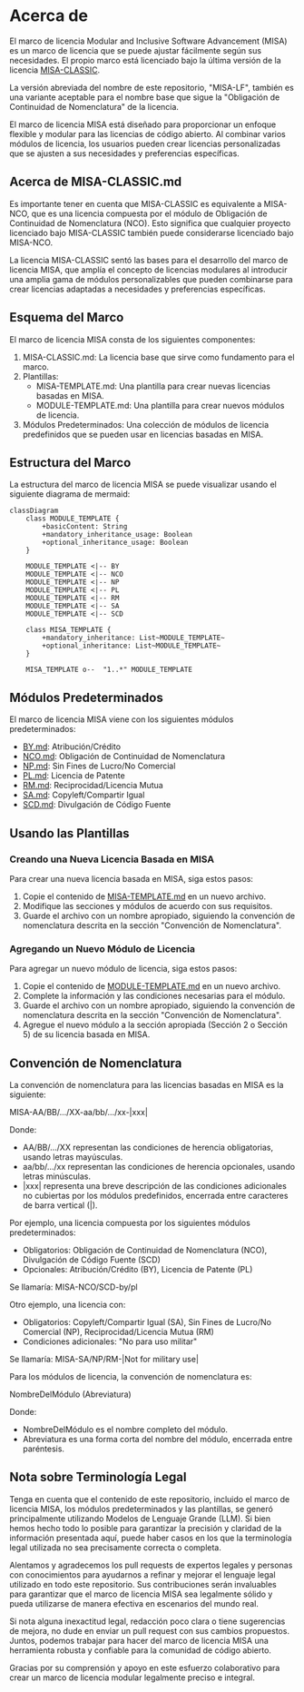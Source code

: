 # Acerca de
El marco de licencia Modular and Inclusive Software Advancement (MISA) es un marco de licencia que se puede ajustar fácilmente según sus necesidades. El propio marco está licenciado bajo la última versión de la licencia [MISA-CLASSIC](/MISA-CLASSIC.md).

La versión abreviada del nombre de este repositorio, "MISA-LF", también es una variante aceptable para el nombre base que sigue la "Obligación de Continuidad de Nomenclatura" de la licencia.

El marco de licencia MISA está diseñado para proporcionar un enfoque flexible y modular para las licencias de código abierto. Al combinar varios módulos de licencia, los usuarios pueden crear licencias personalizadas que se ajusten a sus necesidades y preferencias específicas.

## Acerca de MISA-CLASSIC.md
Es importante tener en cuenta que MISA-CLASSIC es equivalente a MISA-NCO, que es una licencia compuesta por el módulo de Obligación de Continuidad de Nomenclatura (NCO). Esto significa que cualquier proyecto licenciado bajo MISA-CLASSIC también puede considerarse licenciado bajo MISA-NCO.

La licencia MISA-CLASSIC sentó las bases para el desarrollo del marco de licencia MISA, que amplía el concepto de licencias modulares al introducir una amplia gama de módulos personalizables que pueden combinarse para crear licencias adaptadas a necesidades y preferencias específicas.

## Esquema del Marco
El marco de licencia MISA consta de los siguientes componentes:

1. MISA-CLASSIC.md: La licencia base que sirve como fundamento para el marco.
2. Plantillas:
   - MISA-TEMPLATE.md: Una plantilla para crear nuevas licencias basadas en MISA.
   - MODULE-TEMPLATE.md: Una plantilla para crear nuevos módulos de licencia.
3. Módulos Predeterminados: Una colección de módulos de licencia predefinidos que se pueden usar en licencias basadas en MISA.

## Estructura del Marco
La estructura del marco de licencia MISA se puede visualizar usando el siguiente diagrama de mermaid:

```mermaid
classDiagram
    class MODULE_TEMPLATE {
        +basicContent: String
        +mandatory_inheritance_usage: Boolean 
        +optional_inheritance_usage: Boolean
    }
    
    MODULE_TEMPLATE <|-- BY
    MODULE_TEMPLATE <|-- NCO
    MODULE_TEMPLATE <|-- NP
    MODULE_TEMPLATE <|-- PL
    MODULE_TEMPLATE <|-- RM
    MODULE_TEMPLATE <|-- SA
    MODULE_TEMPLATE <|-- SCD
    
    class MISA_TEMPLATE {
        +mandatory_inheritance: List~MODULE_TEMPLATE~
        +optional_inheritance: List~MODULE_TEMPLATE~
    }
    
    MISA_TEMPLATE o--  "1..*" MODULE_TEMPLATE
```

## Módulos Predeterminados
El marco de licencia MISA viene con los siguientes módulos predeterminados:

- [BY.md](/Default%20modules/BY.md): Atribución/Crédito
- [NCO.md](/Default%20modules/NCO.md): Obligación de Continuidad de Nomenclatura
- [NP.md](/Default%20modules/NP.md): Sin Fines de Lucro/No Comercial
- [PL.md](/Default%20modules/PL.md): Licencia de Patente
- [RM.md](/Default%20modules/RM.md): Reciprocidad/Licencia Mutua
- [SA.md](/Default%20modules/SA.md): Copyleft/Compartir Igual
- [SCD.md](/Default%20modules/SCD.md): Divulgación de Código Fuente 

## Usando las Plantillas
### Creando una Nueva Licencia Basada en MISA
Para crear una nueva licencia basada en MISA, siga estos pasos:

1. Copie el contenido de [MISA-TEMPLATE.md](/Templates/MISA-TEMPLATE.md) en un nuevo archivo.
2. Modifique las secciones y módulos de acuerdo con sus requisitos.
3. Guarde el archivo con un nombre apropiado, siguiendo la convención de nomenclatura descrita en la sección "Convención de Nomenclatura".

### Agregando un Nuevo Módulo de Licencia
Para agregar un nuevo módulo de licencia, siga estos pasos:

1. Copie el contenido de [MODULE-TEMPLATE.md](/Templates/MODULE-TEMPLATE.md) en un nuevo archivo.
2. Complete la información y las condiciones necesarias para el módulo.
3. Guarde el archivo con un nombre apropiado, siguiendo la convención de nomenclatura descrita en la sección "Convención de Nomenclatura".
4. Agregue el nuevo módulo a la sección apropiada (Sección 2 o Sección 5) de su licencia basada en MISA.

## Convención de Nomenclatura
La convención de nomenclatura para las licencias basadas en MISA es la siguiente:

MISA-AA/BB/.../XX-aa/bb/.../xx-|xxx|

Donde:
- AA/BB/.../XX representan las condiciones de herencia obligatorias, usando letras mayúsculas.
- aa/bb/.../xx representan las condiciones de herencia opcionales, usando letras minúsculas.
- |xxx| representa una breve descripción de las condiciones adicionales no cubiertas por los módulos predefinidos, encerrada entre caracteres de barra vertical (|).

Por ejemplo, una licencia compuesta por los siguientes módulos predeterminados:
- Obligatorios: Obligación de Continuidad de Nomenclatura (NCO), Divulgación de Código Fuente (SCD)
- Opcionales: Atribución/Crédito (BY), Licencia de Patente (PL)

Se llamaría: MISA-NCO/SCD-by/pl

Otro ejemplo, una licencia con:
- Obligatorios: Copyleft/Compartir Igual (SA), Sin Fines de Lucro/No Comercial (NP), Reciprocidad/Licencia Mutua (RM)
- Condiciones adicionales: "No para uso militar"

Se llamaría: MISA-SA/NP/RM-|Not for military use|

Para los módulos de licencia, la convención de nomenclatura es:

NombreDelMódulo (Abreviatura)

Donde:
- NombreDelMódulo es el nombre completo del módulo.
- Abreviatura es una forma corta del nombre del módulo, encerrada entre paréntesis.

## Nota sobre Terminología Legal

Tenga en cuenta que el contenido de este repositorio, incluido el marco de licencia MISA, los módulos predeterminados y las plantillas, se generó principalmente utilizando Modelos de Lenguaje Grande (LLM). Si bien hemos hecho todo lo posible para garantizar la precisión y claridad de la información presentada aquí, puede haber casos en los que la terminología legal utilizada no sea precisamente correcta o completa.

Alentamos y agradecemos los pull requests de expertos legales y personas con conocimientos para ayudarnos a refinar y mejorar el lenguaje legal utilizado en todo este repositorio. Sus contribuciones serán invaluables para garantizar que el marco de licencia MISA sea legalmente sólido y pueda utilizarse de manera efectiva en escenarios del mundo real.

Si nota alguna inexactitud legal, redacción poco clara o tiene sugerencias de mejora, no dude en enviar un pull request con sus cambios propuestos. Juntos, podemos trabajar para hacer del marco de licencia MISA una herramienta robusta y confiable para la comunidad de código abierto.

Gracias por su comprensión y apoyo en este esfuerzo colaborativo para crear un marco de licencia modular legalmente preciso e integral.